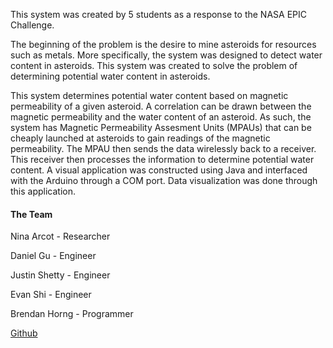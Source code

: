 This system was created by 5 students as a response to the NASA EPIC Challenge.

The beginning of the problem is the desire to mine asteroids for resources such
as metals. More specifically, the system was designed to detect water content
in asteroids. This system was created to solve the problem of determining
potential water content in asteroids.

This system determines potential water content based on magnetic permeability
of a given asteroid. A correlation can be drawn between the magnetic
permeability and the water content of an asteroid. As such, the system has
Magnetic Permeability Assesment Units (MPAUs) that can be cheaply launched at
asteroids to gain readings of the magnetic permeability. The MPAU then sends
the data wirelessly back to a receiver. This receiver then processes the
information to determine potential water content. A visual application was
constructed using Java and interfaced with the Arduino through a COM port.
Data visualization was done through this application.

#### The Team

Nina Arcot - Researcher

Daniel Gu - Engineer

Justin Shetty - Engineer

Evan Shi - Engineer

Brendan Horng - Programmer

[Github](https://github.com/Ludusamo/Asteroid-Project)

